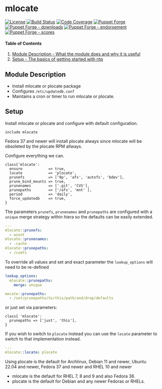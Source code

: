 # mlocate

[![License](https://img.shields.io/github/license/voxpupuli/puppet-mlocate.svg)](https://github.com/voxpupuli/puppet-mlocate/blob/master/LICENSE)
[![Build Status](https://travis-ci.org/voxpupuli/puppet-mlocate.png?branch=master)](https://travis-ci.org/voxpupuli/puppet-mlocate)
[![Code Coverage](https://coveralls.io/repos/github/voxpupuli/puppet-mlocate/badge.svg?branch=master)](https://coveralls.io/github/voxpupuli/puppet-mlocate)
[![Puppet Forge](https://img.shields.io/puppetforge/v/puppet/mlocate.svg)](https://forge.puppetlabs.com/puppet/mlocate)
[![Puppet Forge - downloads](https://img.shields.io/puppetforge/dt/puppet/mlocate.svg)](https://forge.puppetlabs.com/puppet/mlocate)
[![Puppet Forge - endorsement](https://img.shields.io/puppetforge/e/puppet/mlocate.svg)](https://forge.puppetlabs.com/puppet/mlocate)
[![Puppet Forge - scores](https://img.shields.io/puppetforge/f/puppet/mlocate.svg)](https://forge.puppetlabs.com/puppet/mlocate)

#### Table of Contents

1. [Module Description - What the module does and why it is useful](#module-description)
1. [Setup - The basics of getting started with ntp](#setup)

<a id="module-description"></a>
## Module Description

* Install mlocate or plocate package
* Configures `/etc/updatedb.conf`
* Maintains a cron or timer to run mlocate or plocate.

<a id="setup"></a>
## Setup

Install mlocate or plocate and configure with default configuration.
```puppet
include mlocate
```

Fedora 37 and newer will install plocate always since mlocate will
be obsoleted by the plocate RPM allways.

Configure everything we can.
```puppet
class{'mlocate':
  ensure            => true,
  locate            => 'plocate',
  prunefs           => ['9p', 'afs', 'autofs', 'bdev'],
  prune_bind_mounts => true,
  prunenames        => ['.git', 'CVS'],
  prunepaths        => ['/afs', 'mnt' ],
  period            => 'daily',
  force_updatedb    => true,
}
```

The parameters `prunefs`, `prunenames` and `prunepaths` are configured with
a `unique` merge strategy within hiera so the defaults can be easily extended.

```yaml
---
mlocate::prunefs:
  - winnt
mlocate::prunenames:
  - .cache
mlocate::prunepaths:
  - /cvmfs
```

To override all values and set and exact parameter the `lookup_options` will need to be re-defined

```yaml
lookup_options:
  mlocate::prunepaths:
    merge: unique

mocate::prunepaths:
  - /set/prunepaths/to/this/path/and/drop/defaults
```

or just set via parameters:

```puppet
class{ 'mlocate':
  prunepaths => ['just', 'this'],
}
```

If you wish to switch to `plocate` instead you can use the `locate` parameter to switch to that implementation instead.

```yaml
---
mlocate::locate: plocate
```

Using plocate is the default for Archlinux, Debian 11 and newer, Ubuntu 22.04 and newer, Fedora 37 and newer and RHEL 10 and newer

* mlocate is the default for RHEL 7, 8 and 9 and also Fedora 36.
* plocate is the default for Debian and any newer Fedoras or RHELs.
